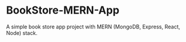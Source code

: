# BookStore-MERN-App
A simple book store app project with MERN (MongoDB, Express, React, Node) stack.
